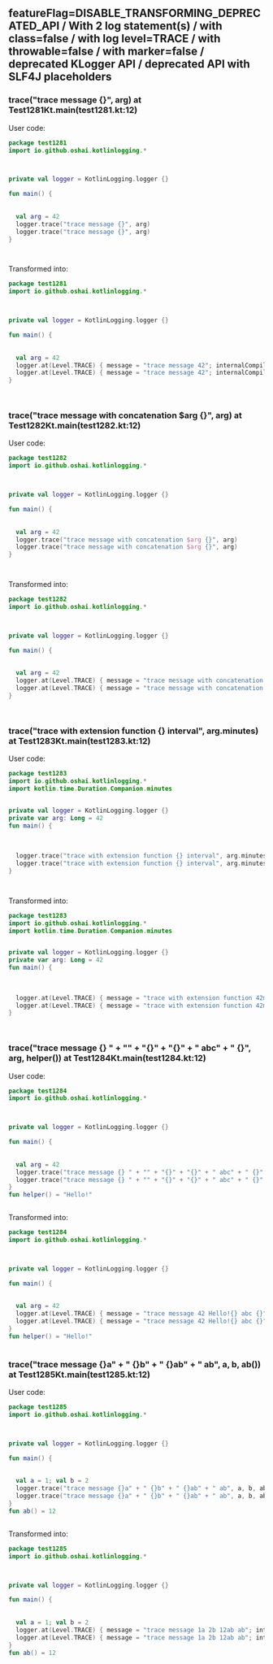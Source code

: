 ## featureFlag=DISABLE_TRANSFORMING_DEPRECATED_API / With 2 log statement(s) / with class=false / with log level=TRACE / with throwable=false / with marker=false / deprecated KLogger API / deprecated API with SLF4J placeholders



###  trace("trace message {}", arg) at Test1281Kt.main(test1281.kt:12)

User code:
```kotlin
package test1281
import io.github.oshai.kotlinlogging.*



private val logger = KotlinLogging.logger {}

fun main() {
  
  
  val arg = 42
  logger.trace("trace message {}", arg)
  logger.trace("trace message {}", arg)
}




```
  
Transformed into:
```kotlin
package test1281
import io.github.oshai.kotlinlogging.*



private val logger = KotlinLogging.logger {}

fun main() {
  
  
  val arg = 42
  logger.at(Level.TRACE) { message = "trace message 42"; internalCompilerData = KLoggingEventBuilder.InternalCompilerData(messageTemplate = "trace message {}")
  logger.at(Level.TRACE) { message = "trace message 42"; internalCompilerData = KLoggingEventBuilder.InternalCompilerData(messageTemplate = "trace message {}")
}




```

###  trace("trace message with concatenation $arg {}", arg) at Test1282Kt.main(test1282.kt:12)

User code:
```kotlin
package test1282
import io.github.oshai.kotlinlogging.*



private val logger = KotlinLogging.logger {}

fun main() {
  
  
  val arg = 42
  logger.trace("trace message with concatenation $arg {}", arg)
  logger.trace("trace message with concatenation $arg {}", arg)
}




```
  
Transformed into:
```kotlin
package test1282
import io.github.oshai.kotlinlogging.*



private val logger = KotlinLogging.logger {}

fun main() {
  
  
  val arg = 42
  logger.at(Level.TRACE) { message = "trace message with concatenation 42 42"; internalCompilerData = KLoggingEventBuilder.InternalCompilerData(messageTemplate = "trace message with concatenation 42 {}")
  logger.at(Level.TRACE) { message = "trace message with concatenation 42 42"; internalCompilerData = KLoggingEventBuilder.InternalCompilerData(messageTemplate = "trace message with concatenation 42 {}")
}




```

###  trace("trace with extension function {} interval", arg.minutes) at Test1283Kt.main(test1283.kt:12)

User code:
```kotlin
package test1283
import io.github.oshai.kotlinlogging.*
import kotlin.time.Duration.Companion.minutes


private val logger = KotlinLogging.logger {}
private var arg: Long = 42
fun main() {
  
  
  
  logger.trace("trace with extension function {} interval", arg.minutes)
  logger.trace("trace with extension function {} interval", arg.minutes)
}




```
  
Transformed into:
```kotlin
package test1283
import io.github.oshai.kotlinlogging.*
import kotlin.time.Duration.Companion.minutes


private val logger = KotlinLogging.logger {}
private var arg: Long = 42
fun main() {
  
  
  
  logger.at(Level.TRACE) { message = "trace with extension function 42m interval"; internalCompilerData = KLoggingEventBuilder.InternalCompilerData(messageTemplate = "trace with extension function {} interval")
  logger.at(Level.TRACE) { message = "trace with extension function 42m interval"; internalCompilerData = KLoggingEventBuilder.InternalCompilerData(messageTemplate = "trace with extension function {} interval")
}




```

###  trace("trace message {} " + "" + "{}" + "{}" + " abc" + " {}", arg, helper()) at Test1284Kt.main(test1284.kt:12)

User code:
```kotlin
package test1284
import io.github.oshai.kotlinlogging.*



private val logger = KotlinLogging.logger {}

fun main() {
  
  
  val arg = 42
  logger.trace("trace message {} " + "" + "{}" + "{}" + " abc" + " {}", arg, helper())
  logger.trace("trace message {} " + "" + "{}" + "{}" + " abc" + " {}", arg, helper())
}
fun helper() = "Hello!"



```
  
Transformed into:
```kotlin
package test1284
import io.github.oshai.kotlinlogging.*



private val logger = KotlinLogging.logger {}

fun main() {
  
  
  val arg = 42
  logger.at(Level.TRACE) { message = "trace message 42 Hello!{} abc {}"; internalCompilerData = KLoggingEventBuilder.InternalCompilerData(messageTemplate = "trace message {} {}{} abc {}")
  logger.at(Level.TRACE) { message = "trace message 42 Hello!{} abc {}"; internalCompilerData = KLoggingEventBuilder.InternalCompilerData(messageTemplate = "trace message {} {}{} abc {}")
}
fun helper() = "Hello!"



```

###  trace("trace message {}a" + " {}b" + " {}ab" + " ab", a, b, ab()) at Test1285Kt.main(test1285.kt:12)

User code:
```kotlin
package test1285
import io.github.oshai.kotlinlogging.*



private val logger = KotlinLogging.logger {}

fun main() {
  
  
  val a = 1; val b = 2
  logger.trace("trace message {}a" + " {}b" + " {}ab" + " ab", a, b, ab())
  logger.trace("trace message {}a" + " {}b" + " {}ab" + " ab", a, b, ab())
}
fun ab() = 12



```
  
Transformed into:
```kotlin
package test1285
import io.github.oshai.kotlinlogging.*



private val logger = KotlinLogging.logger {}

fun main() {
  
  
  val a = 1; val b = 2
  logger.at(Level.TRACE) { message = "trace message 1a 2b 12ab ab"; internalCompilerData = KLoggingEventBuilder.InternalCompilerData(messageTemplate = "trace message {}a {}b {}ab ab")
  logger.at(Level.TRACE) { message = "trace message 1a 2b 12ab ab"; internalCompilerData = KLoggingEventBuilder.InternalCompilerData(messageTemplate = "trace message {}a {}b {}ab ab")
}
fun ab() = 12



```
